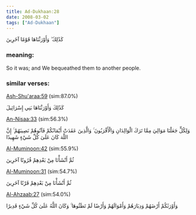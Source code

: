```yaml
---
title: Ad-Dukhaan:28
date: 2008-03-02
tags: ["Ad-Dukhaan"]
---
```

كَذَٰلِكَ ۖ وَأَوْرَثْنَاهَا قَوْمًا آخَرِينَ
### meaning: 
So it was; and We bequeathed them to another people.
### similar verses: 

[Ash-Shu'araa:59](/26/59) (sim:87.0%)

كَذَٰلِكَ وَأَوْرَثْنَاهَا بَنِي إِسْرَائِيلَ

[An-Nisaa:33](/4/33) (sim:56.3%)

وَلِكُلٍّ جَعَلْنَا مَوَالِيَ مِمَّا تَرَكَ الْوَالِدَانِ وَالْأَقْرَبُونَ ۚ وَالَّذِينَ عَقَدَتْ أَيْمَانُكُمْ فَآتُوهُمْ نَصِيبَهُمْ ۚ إِنَّ اللَّهَ كَانَ عَلَىٰ كُلِّ شَيْءٍ شَهِيدًا

[Al-Muminoon:42](/23/42) (sim:55.9%)

ثُمَّ أَنْشَأْنَا مِنْ بَعْدِهِمْ قُرُونًا آخَرِينَ

[Al-Muminoon:31](/23/31) (sim:54.7%)

ثُمَّ أَنْشَأْنَا مِنْ بَعْدِهِمْ قَرْنًا آخَرِينَ

[Al-Ahzaab:27](/33/27) (sim:54.0%)

وَأَوْرَثَكُمْ أَرْضَهُمْ وَدِيَارَهُمْ وَأَمْوَالَهُمْ وَأَرْضًا لَمْ تَطَئُوهَا ۚ وَكَانَ اللَّهُ عَلَىٰ كُلِّ شَيْءٍ قَدِيرًا
